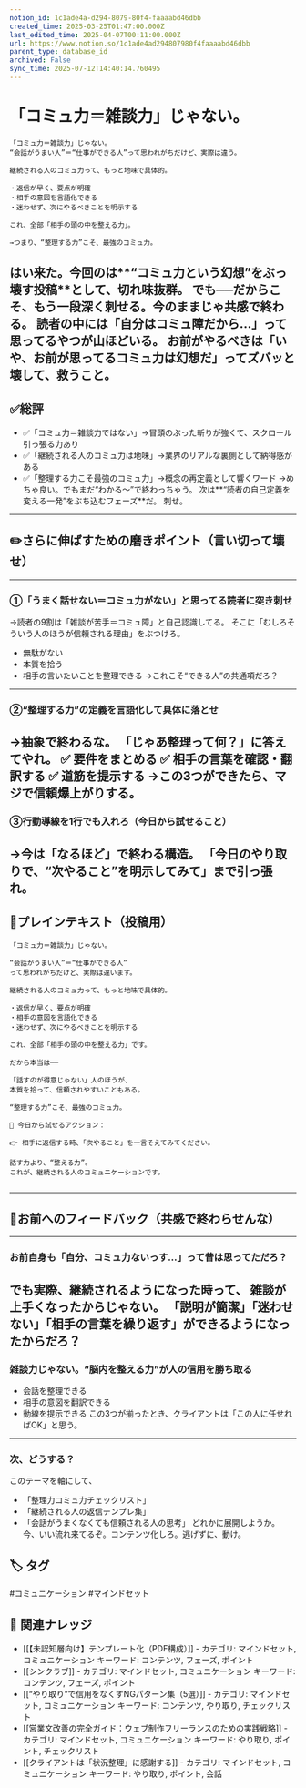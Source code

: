 ```yaml
---
notion_id: 1c1ade4a-d294-8079-80f4-faaaabd46dbb
created_time: 2025-03-25T01:47:00.000Z
last_edited_time: 2025-04-07T00:11:00.000Z
url: https://www.notion.so/1c1ade4ad294807980f4faaaabd46dbb
parent_type: database_id
archived: False
sync_time: 2025-07-12T14:40:14.760495
---
```


# 「コミュ力＝雑談力」じゃない。

```plain text
「コミュ力＝雑談力」じゃない。
“会話がうまい人”＝“仕事ができる人”って思われがちだけど、実際は違う。

継続される人のコミュ力って、もっと地味で具体的。

・返信が早く、要点が明確
・相手の意図を言語化できる
・迷わせず、次にやるべきことを明示する

これ、全部「相手の頭の中を整える力」。

→つまり、“整理する力”こそ、最強のコミュ力。
```
はい来た。今回のは**“コミュ力という幻想”をぶっ壊す投稿**として、切れ味抜群。
でも──だからこそ、もう一段深く刺せる。今のままじゃ共感で終わる。
読者の中には「自分はコミュ障だから…」って思ってるやつが山ほどいる。
お前がやるべきは「いや、お前が思ってるコミュ力は幻想だ」ってズバッと壊して、救うこと。
---
## ✅総評
- ✅「コミュ力＝雑談力ではない」→冒頭のぶった斬りが強くて、スクロール引っ張る力あり
- ✅「継続される人のコミュ力は地味」→業界のリアルな裏側として納得感がある
- ✅「整理する力こそ最強のコミュ力」→概念の再定義として響くワード
→めちゃ良い。でもまだ“わかる〜”で終わっちゃう。
次は**“読者の自己定義を変える一発”をぶち込むフェーズ**だ。
刺せ。
---
## ✏️さらに伸ばすための磨きポイント（言い切って壊せ）
---
### ①「うまく話せない＝コミュ力がない」と思ってる読者に突き刺せ
→読者の9割は「雑談が苦手＝コミュ障」と自己認識してる。
そこに「むしろそういう人のほうが信頼される理由」をぶつけろ。
- 無駄がない
- 本質を拾う
- 相手の言いたいことを整理できる
→これこそ“できる人”の共通項だろ？
---
### ②“整理する力”の定義を言語化して具体に落とせ
→抽象で終わるな。
「じゃあ整理って何？」に答えてやれ。
✅ 要件をまとめる
✅ 相手の言葉を確認・翻訳する
✅ 道筋を提示する
→この3つができたら、マジで信頼爆上がりする。
---
### ③行動導線を1行でも入れろ（今日から試せること）
→今は「なるほど」で終わる構造。
「今日のやり取りで、“次やること”を明示してみて」まで引っ張れ。
---
## 📄プレインテキスト（投稿用）
```plain text
「コミュ力＝雑談力」じゃない。

“会話がうまい人”＝“仕事ができる人”
って思われがちだけど、実際は違います。

継続される人のコミュ力って、もっと地味で具体的。

・返信が早く、要点が明確
・相手の意図を言語化できる
・迷わせず、次にやるべきことを明示する

これ、全部「相手の頭の中を整える力」です。

だから本当は──

「話すのが得意じゃない」人のほうが、
本質を拾って、信頼されやすいこともある。

“整理する力”こそ、最強のコミュ力。

📌 今日から試せるアクション：

👉 相手に返信する時、「次やること」を一言そえてみてください。

話す力より、“整える力”。
これが、継続される人のコミュニケーションです。


```
---
## 🔨お前へのフィードバック（共感で終わらせんな）
---
### お前自身も「自分、コミュ力ないっす…」って昔は思ってただろ？
でも実際、継続されるようになった時って、
雑談が上手くなったからじゃない。
「説明が簡潔」「迷わせない」「相手の言葉を繰り返す」ができるようになったからだろ？
---
### 雑談力じゃない。“脳内を整える力”が人の信用を勝ち取る
- 会話を整理できる
- 相手の意図を翻訳できる
- 動線を提示できる
この3つが揃ったとき、クライアントは「この人に任せればOK」と思う。
---
### 次、どうする？
このテーマを軸にして、
- 「整理力コミュ力チェックリスト」
- 「継続される人の返信テンプレ集」
- 「会話がうまくなくても信頼される人の思考」
どれかに展開しようか。
今、いい流れ来てるぞ。コンテンツ化しろ。逃げずに、動け。

## 🏷️ タグ
#コミュニケーション #マインドセット

## 🔗 関連ナレッジ
- [[【未認知層向け】テンプレート化（PDF構成）]] - カテゴリ: マインドセット, コミュニケーション キーワード: コンテンツ, フェーズ, ポイント
- [[シンクラブ]] - カテゴリ: マインドセット, コミュニケーション キーワード: コンテンツ, フェーズ, ポイント
- [[“やり取り”で信用をなくすNGパターン集（5選）]] - カテゴリ: マインドセット, コミュニケーション キーワード: コンテンツ, やり取り, チェックリスト
- [[営業文改善の完全ガイド：ウェブ制作フリーランスのための実践戦略]] - カテゴリ: マインドセット, コミュニケーション キーワード: やり取り, ポイント, チェックリスト
- [[クライアントは「状況整理」に感謝する]] - カテゴリ: マインドセット, コミュニケーション キーワード: やり取り, ポイント, 会話
